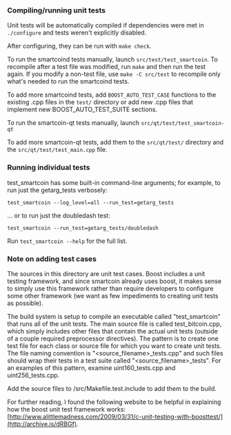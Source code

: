 ### Compiling/running unit tests

Unit tests will be automatically compiled if dependencies were met in `./configure`
and tests weren't explicitly disabled.

After configuring, they can be run with `make check`.

To run the smartcoind tests manually, launch `src/test/test_smartcoin`. To recompile
after a test file was modified, run `make` and then run the test again. If you
modify a non-test file, use `make -C src/test` to recompile only what's needed
to run the smartcoind tests.

To add more smartcoind tests, add `BOOST_AUTO_TEST_CASE` functions to the existing
.cpp files in the `test/` directory or add new .cpp files that
implement new BOOST_AUTO_TEST_SUITE sections.

To run the smartcoin-qt tests manually, launch `src/qt/test/test_smartcoin-qt`

To add more smartcoin-qt tests, add them to the `src/qt/test/` directory and
the `src/qt/test/test_main.cpp` file.

### Running individual tests

test_smartcoin has some built-in command-line arguments; for
example, to run just the getarg_tests verbosely:

    test_smartcoin --log_level=all --run_test=getarg_tests

... or to run just the doubledash test:

    test_smartcoin --run_test=getarg_tests/doubledash

Run `test_smartcoin --help` for the full list.

### Note on adding test cases

The sources in this directory are unit test cases.  Boost includes a
unit testing framework, and since smartcoin already uses boost, it makes
sense to simply use this framework rather than require developers to
configure some other framework (we want as few impediments to creating
unit tests as possible).

The build system is setup to compile an executable called "test_smartcoin"
that runs all of the unit tests.  The main source file is called
test_bitcoin.cpp, which simply includes other files that contain the
actual unit tests (outside of a couple required preprocessor
directives).  The pattern is to create one test file for each class or
source file for which you want to create unit tests.  The file naming
convention is "<source_filename>_tests.cpp" and such files should wrap
their tests in a test suite called "<source_filename>_tests".  For an
examples of this pattern, examine uint160_tests.cpp and
uint256_tests.cpp.

Add the source files to /src/Makefile.test.include to add them to the build.

For further reading, I found the following website to be helpful in
explaining how the boost unit test framework works:
[http://www.alittlemadness.com/2009/03/31/c-unit-testing-with-boosttest/](http://archive.is/dRBGf).
